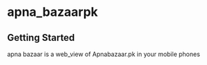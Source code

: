 # apna_bazaarpk
## Getting Started
apna bazaar is a web_view of Apnabazaar.pk in your mobile phones
